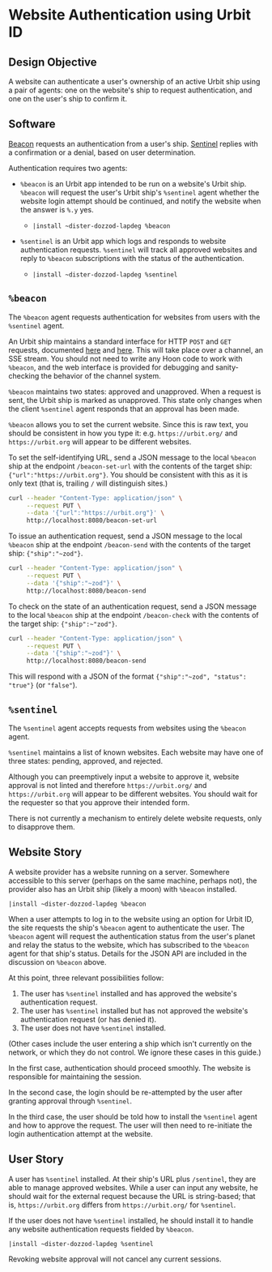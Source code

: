 #   Website Authentication using Urbit ID

##  Design Objective

A website can authenticate a user's ownership of an active Urbit ship using a pair of agents:  one on the website's ship to request authentication, and one on the user's ship to confirm it.

##  Software

[Beacon](https://github.com/sigilante/beacon) requests an authentication from a user's ship.  [Sentinel](https://github.com/sigilante/sentinel) replies with a confirmation or a denial, based on user determination.

Authentication requires two agents:

- `%beacon` is an Urbit app intended to be run on a website's Urbit ship.  `%beacon` will request the user's Urbit ship's `%sentinel` agent whether the website login attempt should be continued, and notify the website when the answer is `%.y` yes.

  - `|install ~dister-dozzod-lapdeg %beacon`

- `%sentinel` is an Urbit app which logs and responds to website authentication requests.  `%sentinel` will track all approved websites and reply to `%beacon` subscriptions with the status of the authentication.

  - `|install ~dister-dozzod-lapdeg %sentinel`

##  `%beacon`

The `%beacon` agent requests authentication for websites from users with the `%sentinel` agent.

An Urbit ship maintains a standard interface for HTTP `POST` and `GET` requests, documented [here](https://developers.urbit.org/guides/core/app-school-full-stack/5-eyre) and [here](https://developers.urbit.org/reference/arvo/eyre/external-api-ref).  This will take place over a channel, an SSE stream.  You should not need to write any Hoon code to work with `%beacon`, and the web interface is provided for debugging and sanity-checking the behavior of the channel system.

`%beacon` maintains two states:  approved and unapproved.  When a request is sent, the Urbit ship is marked as unapproved.  This state only changes when the client `%sentinel` agent responds that an approval has been made.

`%beacon` allows you to set the current website.  Since this is raw text, you should be consistent in how you type it:  e.g. `https://urbit.org/` and `https://urbit.org` will appear to be different websites.

To set the self-identifying URL, send a JSON message to the local `%beacon` ship at the endpoint `/beacon-set-url` with the contents of the target ship:  `{"url":"https://urbit.org"}`.  You should be consistent with this as it is only text (that is, trailing `/` will distinguish sites.)

```sh
curl --header "Content-Type: application/json" \
     --request PUT \
     --data '{"url":"https://urbit.org"}' \
     http://localhost:8080/beacon-set-url
```

To issue an authentication request, send a JSON message to the local `%beacon` ship at the endpoint `/beacon-send` with the contents of the target ship:  `{"ship":"~zod"}`.

```sh
curl --header "Content-Type: application/json" \
     --request PUT \
     --data '{"ship":"~zod"}' \
     http://localhost:8080/beacon-send
```

To check on the state of an authentication request, send a JSON message to the local `%beacon` ship at the endpoint `/beacon-check` with the contents of the target ship:  `{"ship":~"zod"}`.

```sh
curl --header "Content-Type: application/json" \
     --request PUT \
     --data '{"ship":"~zod"}' \
     http://localhost:8080/beacon-send
```

This will respond with a JSON of the format `{"ship":"~zod", "status": "true"}` (or `"false"`).

##  `%sentinel`

The `%sentinel` agent accepts requests from websites using the `%beacon` agent.

`%sentinel` maintains a list of known websites.  Each website may have one of three states:  pending, approved, and rejected.

Although you can preemptively input a website to approve it, website approval is not linted and therefore `https://urbit.org/` and `https://urbit.org` will appear to be different websites.  You should wait for the requester so that you approve their intended form.

There is not currently a mechanism to entirely delete website requests, only to disapprove them.

##  Website Story

A website provider has a website running on a server.  Somewhere accessible to this server (perhaps on the same machine, perhaps not), the provider also has an Urbit ship (likely a moon) with `%beacon` installed.

```hoon
|install ~dister-dozzod-lapdeg %beacon
```

When a user attempts to log in to the website using an option for Urbit ID, the site requests the ship's `%beacon` agent to authenticate the user.  The `%beacon` agent will request the authentication status from the user's planet and relay the status to the website, which has subscribed to the `%beacon` agent for that ship's status.  Details for the JSON API are included in the discussion on `%beacon` above.

At this point, three relevant possibilities follow:

1. The user has `%sentinel` installed and has approved the website's authentication request.
2. The user has `%sentinel` installed but has not approved the website's authentication request (or has denied it).
3. The user does not have `%sentinel` installed.

(Other cases include the user entering a ship which isn't currently on the network, or which they do not control.  We ignore these cases in this guide.)

In the first case, authentication should proceed smoothly.  The website is responsible for maintaining the session.

In the second case, the login should be re-attempted by the user after granting approval through `%sentinel`.

In the third case, the user should be told how to install the `%sentinel` agent and how to approve the request.  The user will then need to re-initiate the login authentication attempt at the website.


##  User Story

A user has `%sentinel` installed.  At their ship's URL plus `/sentinel`, they are able to manage approved websites.  While a user can input any website, he should wait for the external request because the URL is string-based; that is, `https://urbit.org` differs from `https://urbit.org/` for `%sentinel`.

If the user does not have `%sentinel` installed, he should install it to handle any website authentication requests fielded by `%beacon`.

```hoon
|install ~dister-dozzod-lapdeg %sentinel
```

Revoking website approval will not cancel any current sessions.
